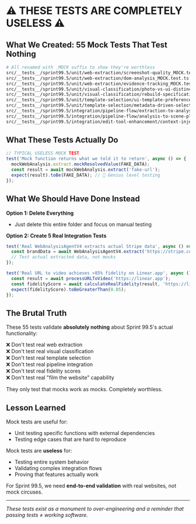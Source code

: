 # ⚠️ THESE TESTS ARE COMPLETELY USELESS ⚠️

## What We Created: 55 Mock Tests That Test Nothing

```bash
# All renamed with _MOCK suffix to show they're worthless
src/__tests__/sprint99.5/unit/web-extraction/screenshot-quality_MOCK.test.ts
src/__tests__/sprint99.5/unit/web-extraction/dom-analysis_MOCK.test.ts
src/__tests__/sprint99.5/unit/web-extraction/evidence-tracking_MOCK.test.ts
src/__tests__/sprint99.5/unit/visual-classification/photo-vs-ui-distinction_MOCK.test.ts
src/__tests__/sprint99.5/unit/visual-classification/rebuild-specifications_MOCK.test.ts
src/__tests__/sprint99.5/unit/template-selection/ui-template-preference_MOCK.test.ts
src/__tests__/sprint99.5/unit/template-selection/metadata-driven-selection_MOCK.test.ts
src/__tests__/sprint99.5/integration/pipeline-flow/extraction-to-analysis_MOCK.test.ts
src/__tests__/sprint99.5/integration/pipeline-flow/analysis-to-scene-planning_MOCK.test.ts
src/__tests__/sprint99.5/integration/edit-tool-enhancement/context-injection_MOCK.test.ts
```

## What These Tests Actually Do

```typescript
// TYPICAL USELESS MOCK TEST
test('Mock function returns what we told it to return', async () => {
  mockWebAnalysis.extract.mockResolvedValue(FAKE_DATA);
  const result = await mockWebAnalysis.extract('fake-url');
  expect(result).toBe(FAKE_DATA); // 🤡 Genius level testing
});
```

## What We Should Have Done Instead

**Option 1: Delete Everything**
- Just delete this entire folder and focus on manual testing

**Option 2: Create 5 Real Integration Tests**
```typescript
test('Real WebAnalysisAgentV4 extracts actual Stripe data', async () => {
  const brandData = await WebAnalysisAgentV4.extract('https://stripe.com');
  // Test actual extracted data, not mocks
});

test('Real URL to video achieves >85% fidelity on Linear.app', async () => {
  const result = await processURLToVideo('https://linear.app');
  const fidelityScore = await calculateRealFidelity(result, 'https://linear.app');
  expect(fidelityScore).toBeGreaterThan(0.85);
});
```

## The Brutal Truth

These 55 tests validate **absolutely nothing** about Sprint 99.5's actual functionality:

❌ Don't test real web extraction  
❌ Don't test real visual classification  
❌ Don't test real template selection  
❌ Don't test real pipeline integration  
❌ Don't test real fidelity scores  
❌ Don't test real "film the website" capability  

They only test that mocks work as mocks. Completely worthless.

## Lesson Learned

Mock tests are useful for:
- Unit testing specific functions with external dependencies
- Testing edge cases that are hard to reproduce

Mock tests are **useless** for:
- Testing entire system behavior
- Validating complex integration flows
- Proving that features actually work

For Sprint 99.5, we need **end-to-end validation** with real websites, not mock circuses.

---

*These tests exist as a monument to over-engineering and a reminder that passing tests ≠ working software.*